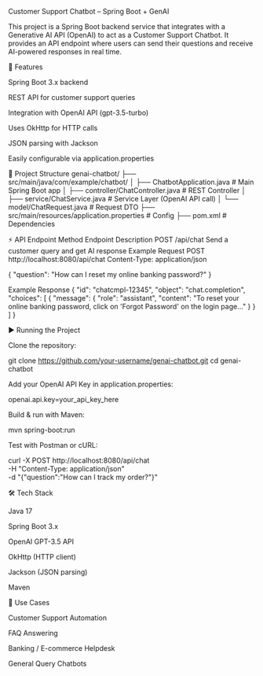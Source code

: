 Customer Support Chatbot – Spring Boot + GenAI

This project is a Spring Boot backend service that integrates with a Generative AI API (OpenAI) to act as a Customer Support Chatbot.
It provides an API endpoint where users can send their questions and receive AI-powered responses in real time.

🚀 Features

Spring Boot 3.x backend

REST API for customer support queries

Integration with OpenAI API (gpt-3.5-turbo)

Uses OkHttp for HTTP calls

JSON parsing with Jackson

Easily configurable via application.properties

📂 Project Structure
genai-chatbot/
 ├── src/main/java/com/example/chatbot/
 │   ├── ChatbotApplication.java       # Main Spring Boot app
 │   ├── controller/ChatController.java # REST Controller
 │   ├── service/ChatService.java       # Service Layer (OpenAI API call)
 │   └── model/ChatRequest.java         # Request DTO
 ├── src/main/resources/application.properties # Config
 ├── pom.xml                            # Dependencies

⚡ API Endpoint
Method	Endpoint	Description
POST	/api/chat	Send a customer query and get AI response
Example Request
POST http://localhost:8080/api/chat
Content-Type: application/json

{
  "question": "How can I reset my online banking password?"
}

Example Response
{
  "id": "chatcmpl-12345",
  "object": "chat.completion",
  "choices": [
    {
      "message": {
        "role": "assistant",
        "content": "To reset your online banking password, click on 'Forgot Password' on the login page..."
      }
    }
  ]
}

▶️ Running the Project

Clone the repository:

git clone https://github.com/your-username/genai-chatbot.git
cd genai-chatbot


Add your OpenAI API Key in application.properties:

openai.api.key=your_api_key_here


Build & run with Maven:

mvn spring-boot:run


Test with Postman or cURL:

curl -X POST http://localhost:8080/api/chat \
-H "Content-Type: application/json" \
-d "{\"question\":\"How can I track my order?\"}"

🛠️ Tech Stack

Java 17

Spring Boot 3.x

OpenAI GPT-3.5 API

OkHttp (HTTP client)

Jackson (JSON parsing)

Maven

📌 Use Cases

Customer Support Automation

FAQ Answering

Banking / E-commerce Helpdesk

General Query Chatbots
